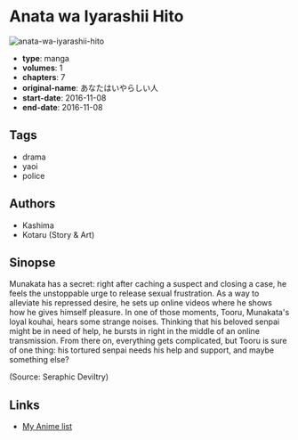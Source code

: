 # Anata wa Iyarashii Hito

![anata-wa-iyarashii-hito](https://cdn.myanimelist.net/images/manga/3/223876.jpg)

-   **type**: manga
-   **volumes**: 1
-   **chapters**: 7
-   **original-name**: あなたはいやらしい人
-   **start-date**: 2016-11-08
-   **end-date**: 2016-11-08

## Tags

-   drama
-   yaoi
-   police

## Authors

-   Kashima
-   Kotaru (Story & Art)

## Sinopse

Munakata has a secret: right after caching a suspect and closing a case, he feels the unstoppable urge to release sexual frustration. As a way to alleviate his repressed desire, he sets up online videos where he shows how he gives himself pleasure. In one of those moments, Tooru, Munakata's loyal kouhai, hears some strange noises. Thinking that his beloved senpai might be in need of help, he bursts in right in the middle of an online transmission. From there on, everything gets complicated, but Tooru is sure of one thing: his tortured senpai needs his help and support, and maybe something else?

(Source: Seraphic Deviltry)

## Links

-   [My Anime list](https://myanimelist.net/manga/111829/Anata_wa_Iyarashii_Hito)
